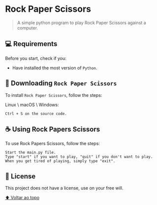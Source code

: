 # Rock Paper Scissors

> A simple python program to play Rock Paper Scissors against a computer.

## 💻 Requirements

Before you start, check if you:
* Have installed the most version of `Python`.

## 🚀 Downloading `Rock Paper Scissors`

To install `Rock Paper Scissors`, follow the steps:

Linux \ macOS \ Windows:
```
Ctrl + S on the source code.
```

## ☕ Using Rock Papers Scissors

To use Rock Papers Scissors, follow the steps:

```
Start the main.py file.
Type "start" if you want to play, "quit" if you don't want to play.
When you get tired of playing, simply type "exit".
```

## 📝 License

This project does not have a license, use on your free will.

[⬆ Voltar ao topo](#nome-do-projeto)<br>
